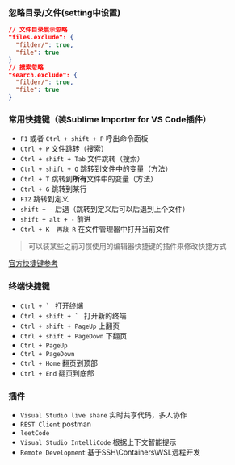 ### 忽略目录/文件(setting中设置)
```json
// 文件目录展示忽略
"files.exclude": {
  "filder/": true,
  "file": true
}
// 搜索忽略
"search.exclude": {
  "filder/": true,
  "file": true
}
```

### 常用快捷键（装Sublime Importer for VS Code插件）
- `F1` 或者 `Ctrl + shift + P` 呼出命令面板
- `Ctrl + P` 文件跳转（搜索）
- `Ctrl + shift + Tab` 文件跳转（搜索）
- `Ctrl + shift + O` 跳转到文件中的变量（方法）
- `Ctrl + T` 跳转到**所有**文件中的变量（方法）
- `Ctrl + G` 跳转到某行
- `F12` 跳转到定义
- `shift + -` 后退（跳转到定义后可以后退到上个文件）
- `shift + alt + -` 前进
- `Ctrl + K  再敲 R` 在文件管理器中打开当前文件

> 可以装某些之前习惯使用的编辑器快捷键的插件来修改快捷方式

[官方快捷键参考](https://code.visualstudio.com/shortcuts/keyboard-shortcuts-windows.pdf)


### 终端快捷键
- ``Ctrl + ` `` 打开终端
- ``Ctrl + shift + ` `` 打开新的终端
- `Ctrl + shift + PageUp` 上翻页
- `Ctrl + shift + PageDown` 下翻页
- `Ctrl + PageUp` 
- `Ctrl + PageDown` 
- `Ctrl + Home` 翻页到顶部
- `Ctrl + End` 翻页到底部


### 插件
- `Visual Studio live share` 实时共享代码，多人协作
- `REST Client` postman
- `leetCode` 
- `Visual Studio IntelliCode`  根据上下文智能提示
- `Remote Development`  基于SSH\Containers\WSL远程开发
